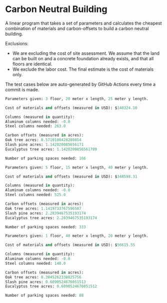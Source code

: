 # Carbon Neutral Building
A linear program that takes a set of parameters and calculates the cheapest combination of materials and carbon-offsets to build a carbon neutral building.

Exclusions:
- We are excluding the cost of site assessment. We assume that the land can be built on and a concrete foundation already exists, and that all floors are identical.
- We exclude the labor cost. The final estimate is the cost of materials only.

The test cases below are auto-generated by GitHub Actions every time a commit is made.
<!-- TEST CASE 1 -->
```python
Parameters given: 3 floor, 20 meter x length, 25 meter y length.

Cost of materials and offsets (measured in USD): $140324.10

Columns (measured in quantity):
Aluminum columns needed: -0.0
Steel columns needed: 263.0

Carbon offsets (measured in acres):
Oak tree acres: 0.5710100428280854
Slash pine acres: 1.142020085656171
Eucalyptus tree acres: 1.1420200856561709

Number of parking spaces needed: 166
```
<!-- END TEST CASE -->

<!-- TEST CASE 2 -->
```python
Parameters given: 5 floor, 15 meter x length, 40 meter y length.

Cost of materials and offsets (measured in USD): $348598.31

Columns (measured in quantity):
Aluminum columns needed: -0.0
Steel columns needed: 525.0

Carbon offsets (measured in acres):
Oak tree acres: 1.1419733767596587
Slash pine acres: 2.2839467535193174
Eucalyptus tree acres: 2.2839467535193174

Number of parking spaces needed: 333
```
<!-- END TEST CASE -->

<!-- TEST CASE 3 -->
```python
Parameters given: 1 floor, 40 meter x length, 20 meter y length.

Cost of materials and offsets (measured in USD): $56615.55

Columns (measured in quantity):
Aluminum columns needed: -0.0
Steel columns needed: 140.0

Carbon offsets (measured in acres):
Oak tree acres: 0.3045262338025756
Slash pine acres: 0.6090524676051513
Eucalyptus tree acres: 0.6090524676051512

Number of parking spaces needed: 88
```
<!-- END TEST CASE -->
